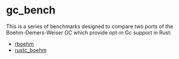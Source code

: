 # gc_bench

This is a series of benchmarks designed to compare two ports of the
Boehm-Demers-Weiser GC which provide opt-in Gc support in Rust:
 * [rboehm](https://github.com/softdevteam/rboehm)
 * [rustc_boehm](https://github.com/softdevteam/rustc_boehm)


